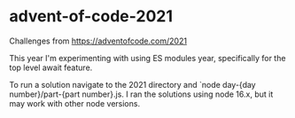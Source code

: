 # advent-of-code-2021

Challenges from https://adventofcode.com/2021

This year I'm experimenting with using ES modules year, specifically for the top level await feature.

To run a solution navigate to the 2021 directory and `node day-{day number}/part-{part number}.js. I ran the solutions using node 16.x, but it may work with other node versions.
